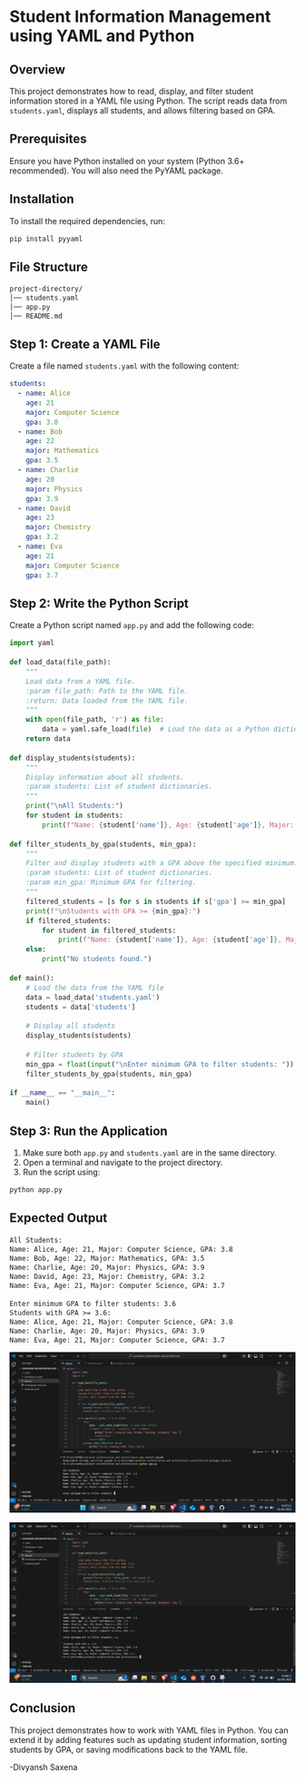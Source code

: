 # Student Information Management using YAML and Python

## Overview
This project demonstrates how to read, display, and filter student information stored in a YAML file using Python. The script reads data from `students.yaml`, displays all students, and allows filtering based on GPA.

## Prerequisites
Ensure you have Python installed on your system (Python 3.6+ recommended). You will also need the PyYAML package.

## Installation
To install the required dependencies, run:
```sh
pip install pyyaml
```

## File Structure
```
project-directory/
│── students.yaml
│── app.py
│── README.md
```

## Step 1: Create a YAML File
Create a file named `students.yaml` with the following content:
```yaml
students:
  - name: Alice
    age: 21
    major: Computer Science
    gpa: 3.8
  - name: Bob
    age: 22
    major: Mathematics
    gpa: 3.5
  - name: Charlie
    age: 20
    major: Physics
    gpa: 3.9
  - name: David
    age: 23
    major: Chemistry
    gpa: 3.2
  - name: Eva
    age: 21
    major: Computer Science
    gpa: 3.7
```

## Step 2: Write the Python Script
Create a Python script named `app.py` and add the following code:
```python
import yaml

def load_data(file_path):
    """
    Load data from a YAML file.
    :param file_path: Path to the YAML file.
    :return: Data loaded from the YAML file.
    """
    with open(file_path, 'r') as file:
        data = yaml.safe_load(file)  # Load the data as a Python dictionary
    return data

def display_students(students):
    """
    Display information about all students.
    :param students: List of student dictionaries.
    """
    print("\nAll Students:")
    for student in students:
        print(f"Name: {student['name']}, Age: {student['age']}, Major: {student['major']}, GPA: {student['gpa']}")

def filter_students_by_gpa(students, min_gpa):
    """
    Filter and display students with a GPA above the specified minimum.
    :param students: List of student dictionaries.
    :param min_gpa: Minimum GPA for filtering.
    """
    filtered_students = [s for s in students if s['gpa'] >= min_gpa]
    print(f"\nStudents with GPA >= {min_gpa}:")
    if filtered_students:
        for student in filtered_students:
            print(f"Name: {student['name']}, Age: {student['age']}, Major: {student['major']}, GPA: {student['gpa']}")
    else:
        print("No students found.")

def main():
    # Load the data from the YAML file
    data = load_data('students.yaml')
    students = data['students']
    
    # Display all students
    display_students(students)
    
    # Filter students by GPA
    min_gpa = float(input("\nEnter minimum GPA to filter students: "))
    filter_students_by_gpa(students, min_gpa)

if __name__ == "__main__":
    main()
```

## Step 3: Run the Application
1. Make sure both `app.py` and `students.yaml` are in the same directory.
2. Open a terminal and navigate to the project directory.
3. Run the script using:
```sh
python app.py
```

## Expected Output
```
All Students:
Name: Alice, Age: 21, Major: Computer Science, GPA: 3.8
Name: Bob, Age: 22, Major: Mathematics, GPA: 3.5
Name: Charlie, Age: 20, Major: Physics, GPA: 3.9
Name: David, Age: 23, Major: Chemistry, GPA: 3.2
Name: Eva, Age: 21, Major: Computer Science, GPA: 3.7

Enter minimum GPA to filter students: 3.6
Students with GPA >= 3.6:
Name: Alice, Age: 21, Major: Computer Science, GPA: 3.8
Name: Charlie, Age: 20, Major: Physics, GPA: 3.9
Name: Eva, Age: 21, Major: Computer Science, GPA: 3.7
```
![img](https://github.com/divyanshsaxena002/YAML-experiment-/blob/main/images/1.png)

![img](https://github.com/divyanshsaxena002/YAML-experiment-/blob/main/images/2.png)



## Conclusion
This project demonstrates how to work with YAML files in Python. You can extend it by adding features such as updating student information, sorting students by GPA, or saving modifications back to the YAML file.

-Divyansh Saxena
